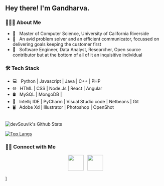 <h2> Hey there! I'm Gandharva. </h2>

<h3> 👨🏻‍💻 About Me </h3>

- 🔭 &nbsp; Master of Computer Science, University of California Riverside
- 🤔 &nbsp; An avid problem solver and an efficient communicator, focussed on delivering goals keeping the customer first
- 💼 &nbsp; Software Engineer, Data Analyst, Researcher, Open source contributor but at the bottom of all of it an inquisitive individual 


<h3>🛠 Tech Stack</h3>

- 💻 &nbsp; Python | Javascript | Java | C++ | PHP 
- 🌐 &nbsp; HTML | CSS | Node.Js | React | Angular
- 🛢 &nbsp; MySQL | MongoDB |
- 🔧 &nbsp; Intellij IDE | PyCharm | Visual Studio code | Netbeans | Git
- 🖥 &nbsp; Adobe Xd | Illustrator | Photoshop | OpenShot

<br>

<img align="center" src="https://github-readme-stats.vercel.app/api?username=devSouvik&include_all_commits=true&count_private=true&show_icons=true&line_height=20&title_color=7A7ADB&icon_color=2234AE&text_color=D3D3D3&bg_color=0,000000,130F40" alt="devSouvik's Github Stats">

</br>

[![Top Langs](https://github-readme-stats.vercel.app/api/top-langs/?username=devSouvik&layout=compact&text_color=daf7dc&bg_color=151515)](https://github.com/devSouvik/github-readme-stats)


<h3> 🤝🏻 Connect with Me </h3>

<p align="center"> 
&nbsp; <a href="https://www.linkedin.com/in/gandharva-deshpande/" target="_blank" rel="noopener noreferrer"><img src="https://img.icons8.com/plasticine/100/000000/linkedin.png" width="50" /></a>
&nbsp; <a href="mailto:gdesh002@ucr.edu" target="_blank" rel="noopener noreferrer"><img src="https://img.icons8.com/plasticine/100/000000/gmail.png"  width="50" /></a>
</p>

]

